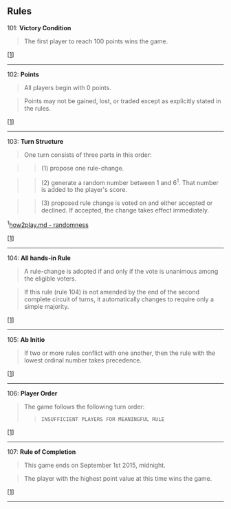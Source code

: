 ## Rules

101: **Victory Condition**
> The first player to reach 100 points wins the game.

[[1](https://github.com/stolksdorf/nomic/pull/1)]

----

102: **Points**
> All players begin with 0 points.  

> Points may not be gained, lost, or traded except as explicitly stated in the rules.
  
[[1](https://github.com/stolksdorf/nomic/pull/1)]

----

103: **Turn Structure**
> One turn consists of three parts in this order: 

>> (1) propose one rule-change.

>> (2) generate a random number between 1 and 6<sup>1</sup>. That number is added to the player's score.

>> (3) proposed rule change is voted on and either accepted or declined. If accepted, the change takes effect immediately.  

<sup>1</sup>[how2play.md - randomness](https://github.com/stolksdorf/nomic/blob/master/how2play.md#what-about-randomness)

[[1](https://github.com/stolksdorf/nomic/pull/1)]

----

104: **All hands-in Rule**
> A rule-change is adopted if and only if the vote is unanimous among the eligible voters. 

> If this rule (rule 104) is not amended by the end of the second complete circuit of turns, it automatically changes to require only a simple majority.

[[1](https://github.com/stolksdorf/nomic/pull/1)]

----

105: **Ab Initio** 
> If two or more rules conflict with one another, then the rule with the lowest ordinal number takes precedence.

[[1](https://github.com/stolksdorf/nomic/pull/1)]

----

106: **Player Order**
> The game follows the following turn order:
>> `INSUFFICIENT PLAYERS FOR MEANINGFUL RULE`

[[1](https://github.com/stolksdorf/nomic/pull/1)]

----

107: **Rule of Completion**
> This game ends on September 1st 2015, midnight. 

>The player with the highest point value at this time wins the game.

[[1](https://github.com/stolksdorf/nomic/pull/1)]

----
